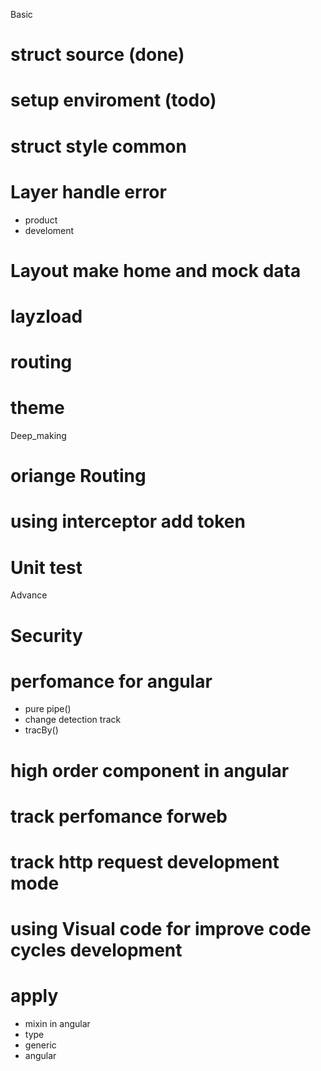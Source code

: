 Basic

# struct source (done)

# setup enviroment (todo)

# struct style common

# Layer handle error

- product
- develoment

# Layout make home and mock data

# layzload

# routing

# theme

Deep_making

# oriange Routing

# using interceptor add token

# Unit test

Advance

# Security

# perfomance for angular

- pure pipe()
- change detection track
- tracBy()

# high order component in angular

# track perfomance forweb

# track http request development mode

# using Visual code for improve code cycles development

# apply

- mixin in angular
- type
- generic
- angular
